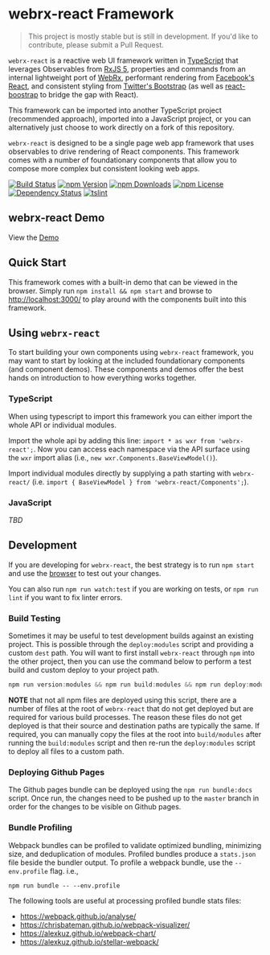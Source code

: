 # webrx-react Framework

> This project is mostly stable but is still in development. If you'd like to contribute, please submit a Pull Request.

`webrx-react` is a reactive web UI framework written in [TypeScript](http://www.typescriptlang.org/) that leverages Observables from [RxJS 5](https://github.com/ReactiveX/rxjs), properties and commands from an internal lightweight port of [WebRx](https://github.com/WebRxJS/WebRx), performant rendering from [Facebook's React](https://github.com/facebook/react), and consistent styling from [Twitter's Bootstrap](https://github.com/twbs/bootstrap) (as well as [react-boostrap](https://github.com/react-bootstrap/react-bootstrap) to bridge the gap with React).

This framework can be imported into another TypeScript project (recommended approach), imported into a JavaScript project, or you can alternatively just choose to work directly on a fork of this repository.

`webrx-react` is designed to be a single page web app framework that uses observables to drive rendering of React components. This framework comes with a number of foundationary components that allow you to compose more complex but consistent looking web apps.

[![Build Status](https://img.shields.io/travis/marinels/webrx-react.svg?branch=master)](https://travis-ci.org/marinels/webrx-react)
[![npm Version](https://img.shields.io/npm/v/webrx-react.svg)](https://www.npmjs.com/package/webrx-react)
[![npm Downloads](https://img.shields.io/npm/dt/webrx-react.svg)](https://www.npmjs.com/package/webrx-react)
[![npm License](https://img.shields.io/npm/l/webrx-react.svg)](https://www.npmjs.com/package/webrx-react)
[![Dependency Status](https://img.shields.io/versioneye/d/nodejs/webrx-react.svg)](https://www.versioneye.com/nodejs/webrx-react)
[![tslint](https://img.shields.io/badge/tslint-strict-117D6B.svg)](https://github.com/unional/tslint-config-unional/blob/master/style-strict.md)

## webrx-react Demo

View the [Demo](https://marinels.github.io/webrx-react/)

## Quick Start

This framework comes with a built-in demo that can be viewed in the browser. Simply run `npm install && npm start` and browse to [http://localhost:3000/](http://localhost:3000/) to play around with the components built into this framework.

## Using `webrx-react`

To start building your own components using `webrx-react` framework, you may want to start by looking at the included foundationary components (and component demos). These components and demos offer the best hands on introduction to how everything works together.

### TypeScript

When using typescript to import this framework you can either import the whole API or individual modules.

Import the whole api by adding this line: `import * as wxr from 'webrx-react';`. Now you can access each namespace via the API surface using the `wxr` import alias (i.e., `new wxr.Components.BaseViewModel()`).

Import individual modules directly by supplying a path starting with `webrx-react/` (i.e. `import { BaseViewModel } from 'webrx-react/Components';`).

### JavaScript

_TBD_

## Development

If you are developing for `webrx-react`, the best strategy is to  run `npm start` and use the [browser](http://localhost:3000/) to test out your changes.

You can also run `npm run watch:test` if you are working on tests, or `npm run lint` if you want to fix linter errors.

### Build Testing

Sometimes it may be useful to test development builds against an existing project. This is possible through the `deploy:modules` script and providing a custom `dest` path. You will want to first install `webrx-react` through `npm` into the other project, then you can use the command below to perform a test build and custom deploy to your project path.

```ts
npm run version:modules && npm run build:modules && npm run deploy:modules -- --env.dest /path/to/project/node_modules/webrx-react
```

**NOTE** that not all npm files are deployed using this script, there are a number of files at the root of `webrx-react` that do not get deployed but are required for various build processes. The reason these files do not get deployed is that their source and destination paths are typically the same. If required, you can manually copy the files at the root into `build/modules` after running the `build:modules` script and then re-run the `deploy:modules` script to deploy all files to a custom path.

### Deploying Github Pages

The Github pages bundle can be deployed using the `npm run bundle:docs` script. Once run, the changes need to be pushed up to the `master` branch in order for the changes to be visible on Github pages.

### Bundle Profiling

Webpack bundles can be profiled to validate optimized bundling, minimizing size, and deduplication of modules. Profiled bundles produce a `stats.json` file beside the bundler output. To profile a webpack bundle, use the `--env.profile` flag. i.e.,

`npm run bundle -- --env.profile`

The following tools are useful at processing profiled bundle stats files:

* https://webpack.github.io/analyse/
* https://chrisbateman.github.io/webpack-visualizer/
* https://alexkuz.github.io/webpack-chart/
* https://alexkuz.github.io/stellar-webpack/
